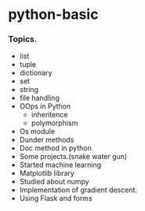 # python-basic

### Topics.
* list
* tuple
* dictionary
* set
* string
* file handling
* OOps in Python
   * inheritence
   * polymorphism
* Os module
* Dunder methods
* Doc method in python
* Some projects.(snake water gun)
* Started machine learning
* Matplotlib library
* Studied about numpy
* Implementation of gradient descent.
* Using Flask and forms
